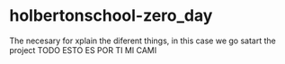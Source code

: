 
# holbertonschool-zero_day
The necesary for xplain the diferent things, in this case we go satart the project
TODO ESTO ES POR TI MI CAMI

